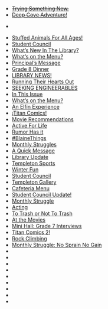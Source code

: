 - ~~[Trying Something New.](https://medium.com/tssm/trying-something-new-bcaa02437dfc?source=collection_detail----b4f9584fbc1-----35----------)~~
- ~~[Deep Cove Adventure!](https://medium.com/tssm/deep-cove-adventure-1d656573ad83?source=collection_detail----b4f9584fbc1-----34----------)~~
- ~~~[Toe Many Problems](https://medium.com/tssm/toe-many-problems-67c9a26875c9?source=collection_detail----b4f9584fbc1-----33----------)~~
- [Stuffed Animals For All Ages!](https://medium.com/tssm/stuffed-animals-are-for-all-ages-1deb84da9063?source=collection_detail----b4f9584fbc1-----32----------)
- [Student Council](https://medium.com/tssm/student-council-1c7509a45fff?source=collection_detail----b4f9584fbc1-----31----------)
- [What’s New In The Library?](https://medium.com/tssm/whats-new-in-the-library-17e7a5e6d216?source=collection_detail----b4f9584fbc1-----30----------)
- [What’s on the Menu?](https://medium.com/tssm/whats-on-the-menu-efc6bf0ba4e0?source=collection_detail----b4f9584fbc1-----29----------)
- [Principal’s Message](https://medium.com/tssm/principals-message-6ed57d139356?source=collection_detail----b4f9584fbc1-----28----------)
- [Grade 8 Dinner](https://medium.com/tssm/grade-8-dinner-aa28f5358eca?source=collection_detail----b4f9584fbc1-----27----------)
- [LIBRARY NEWS!](https://medium.com/tssm/library-news-4570fba18934?source=collection_detail----b4f9584fbc1-----26----------)
- [Running Their Hearts Out](https://medium.com/tssm/running-their-hearts-out-ee3472b27aa6?source=collection_detail----b4f9584fbc1-----25----------)
- [SEEKING ENGINEERABLES](https://medium.com/tssm/seeking-engineerables-beea527801ff?source=collection_detail----b4f9584fbc1-----24----------)
- [In This Issue](https://medium.com/tssm/in-this-issue-b6c2b618a262?source=collection_detail----b4f9584fbc1-----23----------)
- [What’s on the Menu?](https://medium.com/tssm/whats-on-the-menu-a5a435c4dcb3?source=collection_detail----b4f9584fbc1-----22----------)
- [An Elfin Experience](https://medium.com/tssm/an-elfin-experience-a91bf748a1d5?source=collection_detail----b4f9584fbc1-----21----------)
- [¡Titan Comics!](https://medium.com/tssm/titan-comics-4342a9a56691?source=collection_detail----b4f9584fbc1-----20----------)
- [Movie Recommendations](https://medium.com/tssm/movie-recommendations-9f962e868f6e?source=collection_detail----b4f9584fbc1-----19----------)
- [Active For Life](https://medium.com/tssm/active-for-life-fc49eef25bfe?source=collection_detail----b4f9584fbc1-----18----------)
- [Rumor Has it](https://medium.com/tssm/rumor-has-it-f4efeffd532f?source=collection_detail----b4f9584fbc1-----17----------)
- [#BlaineThings](https://medium.com/tssm/blainethings-7639351aacbc?source=collection_detail----b4f9584fbc1-----16----------)
- [Monthly Struggles](https://medium.com/tssm/monthly-struggles-800c293cce7d?source=collection_detail----b4f9584fbc1-----15----------)
- [A Quick Message](https://medium.com/tssm/a-quick-message-874577d14b8?source=collection_detail----b4f9584fbc1-----14----------)
- [Library Update](https://medium.com/tssm/library-update-1a3c70b1c674?source=collection_detail----b4f9584fbc1-----13----------)
- [Templeton Sports](https://medium.com/tssm/templeton-sports-3d00708fa022?source=collection_detail----b4f9584fbc1-----12----------)
- [Winter Fun](https://medium.com/tssm/winter-fun-a548ec788573?source=collection_detail----b4f9584fbc1-----11----------)
- [Student Council](https://medium.com/tssm/student-council-c9af73810ae1?source=collection_detail----b4f9584fbc1-----10----------)
- [Templeton Gallery](https://medium.com/tssm/templeton-gallery-e1656a29a6b1?source=collection_detail----b4f9584fbc1-----9----------)
- [Cafeteria Menu](https://medium.com/tssm/cafeteria-menu-1e0302bba4f8?source=collection_detail----b4f9584fbc1-----8----------)
- [Student Council Update!](https://medium.com/tssm/student-council-update-d1593b428bb0?source=collection_detail----b4f9584fbc1-----7----------)
- [Monthly Struggle](https://medium.com/tssm/monthly-struggle-e8841cfe6768?source=collection_detail----b4f9584fbc1-----6----------)
- [Acting](https://medium.com/tssm/acting-d5ba63a6c7ea?source=collection_detail----b4f9584fbc1-----5----------)
- [To Trash or Not To Trash](https://medium.com/tssm/waste-disposal-a8fcf5edadf1?source=collection_detail----b4f9584fbc1-----4----------)
- [At the Movies](https://medium.com/tssm/at-the-movies-b59b0a13f233?source=collection_detail----b4f9584fbc1-----3----------)
- [Mini Hall: Grade 7 Interviews](https://medium.com/tssm/mini-hall-grade-7-interviews-492cceb9f282?source=collection_detail----b4f9584fbc1-----2----------)
- [Titan Comics 2!](https://medium.com/tssm/titan-comics-2-e4e6ae74135d?source=collection_detail----b4f9584fbc1-----1----------)
- [Rock Climbing](https://medium.com/tssm/rock-climbing-dccea12943f3?source=collection_detail----b4f9584fbc1-----0----------)
- [Monthly Struggle: No Sprain No Gain](https://medium.com/@templetonmagazine/26e0920a75fe?source=collection_detail----b4f9584fbc1-----0----------)
- []()
- []()
- []()
- []()
- []()
- []()
- []()
- []()
- []()
